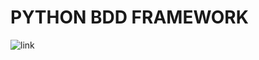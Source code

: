 # PYTHON BDD FRAMEWORK
![link](https://avatars.githubusercontent.com/u/50466352?s=400&u=d1a7947023aa8444335d88951d04e367c41e8b00&v=4)

